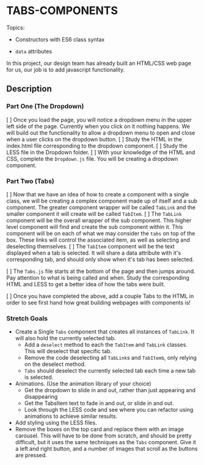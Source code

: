 # TABS-COMPONENTS

Topics:

* Constructors with ES6 class syntax

* `data` attributes

In this project, our design team has already built an HTML/CSS web page for us, our job is to add javascript functionality.

## Description

### Part One (The Dropdown)

[ ] Once you load the page, you will notice a dropdown menu in the upper left side of the page. Currently when you click on it nothing          happens. We will build out the functionality to allow a dropdown menu to open and close when a user clicks on the dropdown button.
[ ] Study the HTML in the index.html file corresponding to the dropdown component.
[ ] Study the LESS file in the Dropdown folder. 
[ ] With your knowledge of the HTML and CSS, complete the `Dropdown.js` file. You will be creating a dropdown component.

### Part Two (Tabs)

[ ] Now that we have an idea of how to create a component with a single class, we will be creating a complex component made up of itself        and a sub component. The greater component wrapper will be called `TabLink` and the smaller component it will create will be called         `TabItem`.
[ ] The `TabLink` component will be the overall wrapper of the sub component. This higher level component will find and create the sub          component within it. This component will be on each of what we may consider the `tabs` on top of the box. These links will control the      associated item, as well as selecting and deselecting themselves.
[ ] The `TabItem` component will be the text displayed when a tab is selected. It will share a data attribute with it's corresponding tab,      and should only show when it's tab has been selected.

[ ] The `Tabs.js` file starts at the bottom of the page and then jumps around. Pay attention to what is being called and when. Study the        corresponding HTML and LESS to get a better idea of how the tabs were built.

[ ] Once you have completed the above, add a couple Tabs to the HTML in order to see first hand how great building webpages with components     is!

### Stretch Goals

* Create a Single `Tabs` component that creates all instances of `TabLink`. It will also hold the currently selected tab. 
  * Add a `deselect` method to each the `TabItem` and `TabLink` classes. This will deselect that specific tab.
  * Remove the code deselecting all `TabLink`s and `TabItem`s, only relying on the deselect method.
  * `Tabs` should deselect the currently selected tab each time a new tab is selected.
* Animations. (Use the animation library of your choice)
  * Get the dropdown to slide in and out, rather than just appearing and disappearing
  * Get the TabsItem text to fade in and out, or slide in and out.
  * Look through the LESS code and see where you can refactor using animations to achieve similar results.
* Add styling using the LESS files.
* Remove the boxes on the top card and replace them with an image carousel. This will have to be done from scratch, and should be pretty difficult, but it uses the same techniques as the `Tabs` component. Give it a left and right button, and a number of images that scroll as the buttons are pressed.